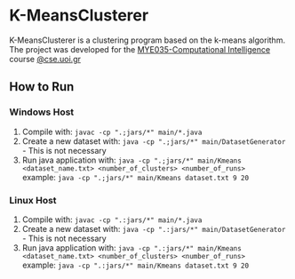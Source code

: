# K-MeansClusterer
 K-MeansClusterer is a clustering program based on the k-means algorithm.
 The project was developed for the [MYE035-Computational Intelligence](https://www.cse.uoi.gr/course/computational-intelligence/?lang=en) course [@cse.uoi.gr](https://www.cs.uoi.gr/)
 
  ## How to Run
  ### Windows Host
  1. Compile with: `javac -cp ".;jars/*" main/*.java`
  2. Create a new dataset with: `java -cp ".;jars/*" main/DatasetGenerator` - This is not necessary
  3. Run java application with: 
  `java -cp ".;jars/*" main/Kmeans <dataset_name.txt> <number_of_clusters> <number_of_runs>`  
  example: `java -cp ".;jars/*" main/Kmeans dataset.txt 9 20`

  ### Linux Host
  1. Compile with: `javac -cp ".:jars/*" main/*.java`
  2. Create a new dataset with: `java -cp ".:jars/*" main/DatasetGenerator` - This is not necessary
  3. Run java application with: `java -cp ".:jars/*" main/Kmeans <dataset_name.txt> <number_of_clusters> <number_of_runs>`  
  example: `java -cp ".:jars/*" main/Kmeans dataset.txt 9 20`